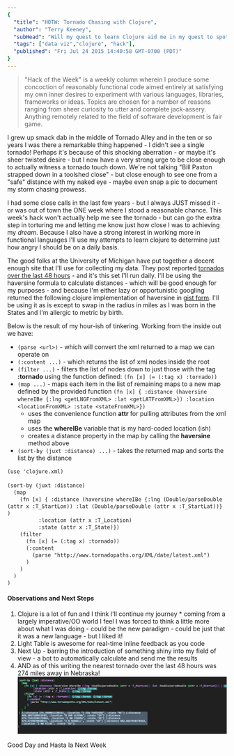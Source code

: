 ```yaml
---
{
  "title": "HOTW: Tornado Chasing with Clojure",
  "author": "Terry Keeney",
  "subHead": "Will my quest to learn Clojure aid me in my quest to spot a twister?",
  "tags": ["data viz","clojure", "hack"],
  "published": "Fri Jul 24 2015 14:40:58 GMT-0700 (PDT)"
}
---
```

 > "Hack of the Week" is a weekly column wherein I produce some concoction of reasonably functional code aimed entirely at satisfying my own inner desires to experiment with various languages, libraries, frameworks or ideas. Topics are chosen for a number of reasons ranging from sheer curiosity to utter and complete jack-assery. Anything remotely related to the field of software development is fair game.

I grew up smack dab in the middle of Tornado Alley and in the ten or so years I was there a remarkable thing happened - I didn't see a single tornado!  Perhaps it's because of this shocking aberration - or maybe it's sheer twisted desire - but I now have a very strong urge to be close enough to actually witness a tornado touch down.  We're not talking "Bill Paxton strapped down in a toolshed close" - but close enough to see one from a "safe" distance with my naked eye - maybe even snap a pic to document my storm chasing prowess.

I had some close calls in the last few years - but I always JUST missed it - or was out of town the ONE week where I stood a reasonable chance.  This week's hack won't actually help me see the tornado - but can go the extra step in torturing me and letting me know just how close I was to achieving my *dream*.  Because I also have a strong interest in working more in functional languages I'll use my attempts to learn clojure to determine just how angry I should be on a daily basis.

The good folks at the University of Michigan have put together a decent enough site that I'll use for collecting my data.  They post reported [tornados over the last 48 hours](http://www.tornadopaths.org/) - and it's this set I'll run daily.  I'll be using the haversine formula to calculate distances - which will be good enough for my purposes - and because I'm either lazy or opportunistic googling returned the following clojure implementation of haversine in [gist form](https://gist.github.com/shayanjm/39418c8425c2a66d480f).  I'll be using it as is except to swap in the radius in miles as I was born in the States and I'm allergic to metric by birth.
<script src="https://gist.github.com/shayanjm/39418c8425c2a66d480f.js"></script>

Below is the result of my hour-ish of tinkering.  Working from the inside out we have:

  * `(parse <url>)` - which will convert the xml returned to a map we can operate on
  * `(:content ...)` - which returns the list of xml nodes inside the root
  * `(filter ...)` -  filters the list of nodes down to just those with the tag **:tornado** using the function defined: `(fn [x] (= (:tag x) :tornado))`
  * `(map ...)` - maps each item in the list of remaining maps to a new map defined by the provided function `(fn [x] { :distance (haversine whereIBe {:lng <getLNGFromXML> :lat <getLATFromXML>}) :location <locationFromXML> :state <stateFromXML>})`
    * uses the convenience function **attr** for pulling attributes from the xml map
    * uses the **whereIBe** variable that is my hard-coded location (ish)
    * creates a distance property in the map by calling the **haversine** method above
  * `(sort-by (juxt :distance) ...)` - takes the returned map and sorts the list by the distance

```language-scheme
(use 'clojure.xml)

(sort-by (juxt :distance) 
  (map 
    (fn [x] { :distance (haversine whereIBe {:lng (Double/parseDouble (attr x :T_StartLon)) :lat (Double/parseDouble (attr x :T_StartLat))} )
          :location (attr x :T_Location)
          :state (attr x :T_State)})
    (filter
      (fn [x] (= (:tag x) :tornado))
      (:content
        (parse "http://www.tornadopaths.org/XML/date/latest.xml")
      )
    )
  )
)
```

#### Observations and Next Steps

  1. Clojure is a lot of fun and I think I'll continue my journey
    * coming from a largely imperative/OO world I feel I was forced to think a little more about what I was doing - could be the new paradigm - could be just that it was a new language - but I liked it!
  2. Light Table is awesome for real-time inline feedback as you code
  3. Next Up - barring the introduction of something shiny into my field of view - a bot to automatically calculate and send me the results
  4. AND as of this writing the nearest tornado over the last 48 hours was 274 miles away in Nebraska!
![](/images/twisters.png)


Good Day and Hasta la Next Week
